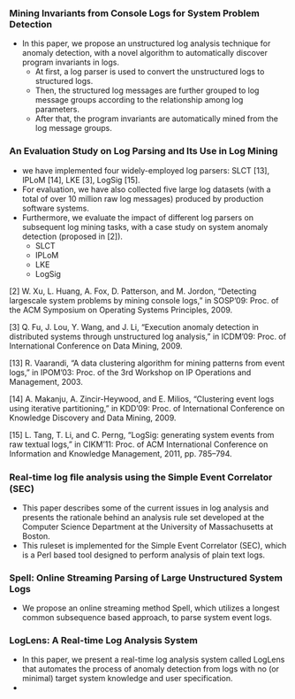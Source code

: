### Mining Invariants from Console Logs for System Problem Detection

- In this paper, we propose an unstructured log analysis technique for anomaly detection, with a novel algorithm to automatically discover program invariants in logs.
    - At first, a log parser is used to convert the unstructured logs to structured logs.
    - Then, the structured log messages are further grouped to log message groups according to the relationship among log parameters.
    - After that, the program invariants are automatically mined from the log message groups.

### An Evaluation Study on Log Parsing and Its Use in Log Mining

- we have implemented four widely-employed log parsers: SLCT [13], IPLoM [14], LKE [3], LogSig [15].
- For evaluation, we have also collected five large log datasets (with a total of over 10 million raw log messages) produced by production software systems.
- Furthermore, we evaluate the impact of different log parsers on subsequent log mining tasks, with a case study on system anomaly detection (proposed in [2]).
    - SLCT
    - IPLoM
    - LKE
    - LogSig

[2]  W. Xu, L. Huang, A. Fox, D. Patterson, and M. Jordon, “Detecting largescale system problems by mining console logs,” in SOSP’09: Proc. of the ACM Symposium on Operating Systems Principles, 2009.

[3]  Q. Fu, J. Lou, Y. Wang, and J. Li, “Execution anomaly detection in distributed systems through unstructured log analysis,” in ICDM’09: Proc. of International Conference on Data Mining, 2009.

[13] R. Vaarandi, “A data clustering algorithm for mining patterns from event logs,” in IPOM’03: Proc. of the 3rd Workshop on IP Operations and Management, 2003.

[14] A. Makanju, A. Zincir-Heywood, and E. Milios, “Clustering event logs using iterative partitioning,” in KDD’09: Proc. of International Conference on Knowledge Discovery and Data Mining, 2009.

[15] L. Tang, T. Li, and C. Perng, “LogSig: generating system events from raw textual logs,” in CIKM’11: Proc. of ACM International Conference on Information and Knowledge Management, 2011, pp. 785–794.

### Real-time log ﬁle analysis using the Simple Event Correlator (SEC)

- This paper describes some of the current issues in log analysis and presents the rationale behind an analysis rule set developed at the Computer Science Department at the University of Massachusetts at Boston.
- This ruleset is implemented for the Simple Event Correlator (SEC), which is a Perl based tool designed to perform analysis of plain text logs.

### Spell: Online Streaming Parsing of Large Unstructured System Logs

- We propose an online streaming method Spell, which utilizes a longest common subsequence based approach, to parse system event logs.

### LogLens: A Real-time Log Analysis System

- In this paper, we present a real-time log analysis system called LogLens that automates the process of anomaly detection from logs with no (or minimal) target system knowledge and user specification.
- 